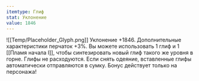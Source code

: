 ```yaml
---
itemtype: Глиф
stat: Уклонение 
value: 1846
---
```

![[Temp/Placeholder_Glyph.png]]
Уклонение +1846. Дополнительные характеристики перчаток +3%. Вы можете использовать 1 глиф и 1 [[Пламя начала I]], чтобы синтезировать новый глиф такого же уровня в горне. Глифы не расходуются. Если снять одеяние, вставленные глифы автоматически отправляются в сумку. Бонус действует только на персонажа!
